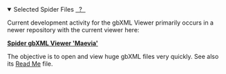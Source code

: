 <details open >

<summary>Selected Spider Files
<a id=sfmHelp class=helpItem href="JavaScript:MNU.setPopupShowHide(sfmHelp,SFM.currentStatus);" >&nbsp; ? &nbsp;</a>
</summary>


Current development activity for the gbXML Viewer primarily occurs in a newer repository with the current viewer here:

<b><a href="https://www.ladybug.tools/spider-gbxml-tools/spider-gbxml-viewer/index.html" target="_blank">Spider gbXML Viewer 'Maevia'</a></b>

The objective is to open and view huge gbXML files very quickly. See also its <a href="https://www.ladybug.tools/spider-gbxml-tools/" target="_blank">Read Me</a> file.

<!--

For further background see <a href="https://www.ladybug.tools/spider" target="_blank">Ladybug Tools / Spider</a>.
Other scripts of interest include <a href="https://www.ladybug.tools/spider/gbxml-sample-files/" target="_blank">Spider gbXML Viewer Basic</a>.</p>

-->

</details>